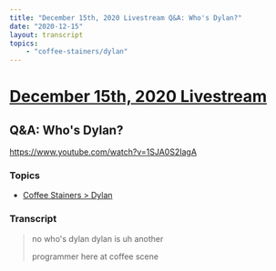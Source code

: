 ```yaml
---
title: "December 15th, 2020 Livestream Q&A: Who's Dylan?"
date: "2020-12-15"
layout: transcript
topics:
    - "coffee-stainers/dylan"
---
```

# [December 15th, 2020 Livestream](../2020-12-15.md)
## Q&A: Who's Dylan?
https://www.youtube.com/watch?v=1SJA0S2IagA

### Topics
* [Coffee Stainers > Dylan](../topics/coffee-stainers/dylan.md)

### Transcript

> no who's dylan dylan is uh another
>
> programmer here at coffee scene
